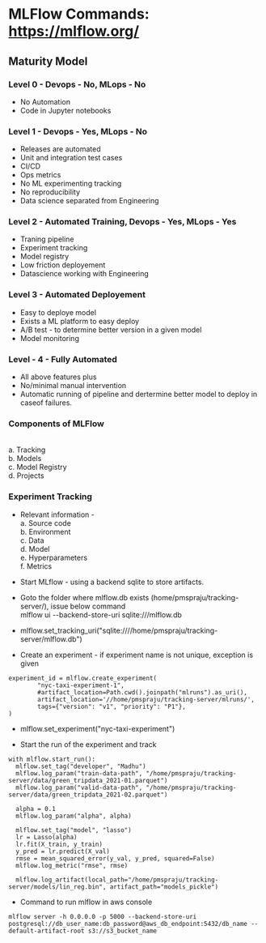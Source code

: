 # MLFlow Commands: https://mlflow.org/ 

## Maturity Model

### Level 0 - Devops - No, MLops - No

 - No Automation
 - Code in Jupyter notebooks
 
### Level 1 - Devops - Yes, MLops - No

 - Releases are automated
 - Unit and integration test cases
 - CI/CD
 - Ops metrics
 - No ML experimenting tracking
 - No reproducibility
 - Data science separated from Engineering
 
### Level 2 - Automated Training, Devops - Yes, MLops - Yes

 - Traning pipeline
 - Experiment tracking
 - Model registry
 - Low friction deployement
 - Datascience working with Engineering 
 
### Level 3 - Automated Deployement 
 
 - Easy to deploye model
 - Exists a ML platform to easy deploy
 - A/B test - to determine better version in a given model
 - Model monitoring 
 
### Level - 4 - Fully Automated 

 - All above features plus 
 - No/minimal manual intervention
 - Automatic running of pipeline and dertermine better model to deploy
   in caseof failures. 

### Components of MLFlow

 <br> a. Tracking 
 <br> b. Models 
 <br> c. Model Registry
 <br> d. Projects 
 
 
### Experiment Tracking 

- Relevant information - 
 <br> a. Source code
 <br> b. Environment
 <br> c. Data
 <br> d. Model
 <br> e. Hyperparameters
 <br> f. Metrics
 
- Start MLflow - using a backend sqlite to store artifacts. 
- Goto the folder where mlflow.db exists (home/pmspraju/tracking-server/), issue below command 
<br>  mlflow ui --backend-store-uri sqlite:///mlflow.db


- mlflow.set_tracking_uri("sqlite:////home/pmspraju/tracking-server/mlflow.db")
- Create an experiment - if experiment name is not unique, exception is given

```
experiment_id = mlflow.create_experiment(
        "nyc-taxi-experiment-1",
        #artifact_location=Path.cwd().joinpath("mlruns").as_uri(),
        artifact_location='//home/pmspraju/tracking-server/mlruns/',
        tags={"version": "v1", "priority": "P1"},
)
```

- mlflow.set_experiment("nyc-taxi-experiment")

- Start the run of the experiment and track

```
with mlflow.start_run():
  mlflow.set_tag("developer", "Madhu")
  mlflow.log_param("train-data-path", "/home/pmspraju/tracking-server/data/green_tripdata_2021-01.parquet")
  mlflow.log_param("valid-data-path", "/home/pmspraju/tracking-server/data/green_tripdata_2021-02.parquet")

  alpha = 0.1
  mlflow.log_param("alpha", alpha)
  
  mlflow.set_tag("model", "lasso")
  lr = Lasso(alpha)
  lr.fit(X_train, y_train)
  y_pred = lr.predict(X_val)
  rmse = mean_squared_error(y_val, y_pred, squared=False)
  mlflow.log_metric("rmse", rmse)

  mlflow.log_artifact(local_path="/home/pmspraju/tracking-server/models/lin_reg.bin", artifact_path="models_pickle")
```

- Command to run mlflow in aws console 

```
mlflow server -h 0.0.0.0 -p 5000 --backend-store-uri postgresql://db_user_name:db_password@aws_db_endpoint:5432/db_name --default-artifact-root s3://s3_bucket_name
```

